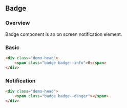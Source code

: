 ## Badge

### Overview
Badge component is an on screen notification element.

### Basic
```html
<div class="demo-head">
    <span class="badge badge--info">0</span>
</div>
```

### Notification
```html
<div class="demo-head">
    <span class="badge badge--danger"></span>
</div>
```
